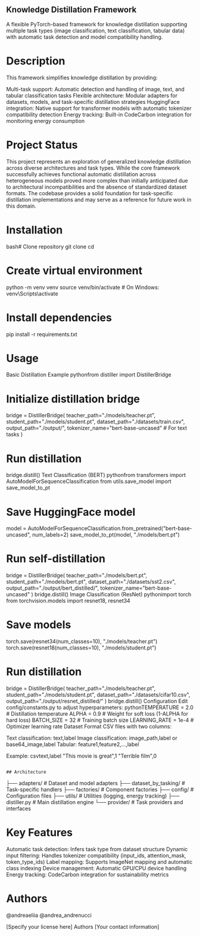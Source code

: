 ## Knowledge Distillation Framework
A flexible PyTorch-based framework for knowledge distillation supporting multiple task types (image classification, text classification, tabular data) with automatic task detection and model compatibility handling.
# Description
This framework simplifies knowledge distillation by providing:

Multi-task support: Automatic detection and handling of image, text, and tabular classification tasks
Flexible architecture: Modular adapters for datasets, models, and task-specific distillation strategies
HuggingFace integration: Native support for transformer models with automatic tokenizer compatibility detection
Energy tracking: Built-in CodeCarbon integration for monitoring energy consumption

# Project Status
This project represents an exploration of generalized knowledge distillation across diverse architectures and task types. 
While the core framework successfully achieves functional automatic distillation across heterogeneous models proved more complex than initially anticipated due to architectural incompatibilities and the absence of standardized dataset formats. 
The codebase provides a solid foundation for task-specific distillation implementations and may serve as a reference for future work in this domain.

# Installation
bash# Clone repository
git clone <repository-url>
cd <repository-name>

# Create virtual environment
python -m venv venv
source venv/bin/activate  # On Windows: venv\Scripts\activate


# Install dependencies
pip install -r requirements.txt


# Usage
Basic Distillation Example
pythonfrom distiller import DistillerBridge

# Initialize distillation bridge
bridge = DistillerBridge(
    teacher_path="./models/teacher.pt",
    student_path="./models/student.pt",
    dataset_path="./datasets/train.csv",
    output_path="./output/",
    tokenizer_name="bert-base-uncased"  # For text tasks
)

# Run distillation
bridge.distill()
Text Classification (BERT)
pythonfrom transformers import AutoModelForSequenceClassification
from utils.save_model import save_model_to_pt

# Save HuggingFace model
model = AutoModelForSequenceClassification.from_pretrained("bert-base-uncased", num_labels=2)
save_model_to_pt(model, "./models/bert.pt")

# Run self-distillation
bridge = DistillerBridge(
    teacher_path="./models/bert.pt",
    student_path="./models/bert.pt",
    dataset_path="./datasets/sst2.csv",
    output_path="./output/bert_distilled/",
    tokenizer_name="bert-base-uncased"
)
bridge.distill()
Image Classification (ResNet)
pythonimport torch
from torchvision.models import resnet18, resnet34

# Save models
torch.save(resnet34(num_classes=10), "./models/teacher.pt")
torch.save(resnet18(num_classes=10), "./models/student.pt")

# Run distillation
bridge = DistillerBridge(
    teacher_path="./models/teacher.pt",
    student_path="./models/student.pt",
    dataset_path="./datasets/cifar10.csv",
    output_path="./output/resnet_distilled/"
)
bridge.distill()
Configuration
Edit config/constants.py to adjust hyperparameters:
pythonTEMPERATURE = 2.0    # Distillation temperature
ALPHA = 0.9          # Weight for soft loss (1-ALPHA for hard loss)
BATCH_SIZE = 32      # Training batch size
LEARNING_RATE = 1e-4 # Optimizer learning rate
Dataset Format
CSV files with two columns:

Text classification: text,label
Image classification: image_path,label or base64_image,label
Tabular: feature1,feature2,...,label

Example:
csvtext,label
"This movie is great",1
"Terrible film",0
```

## Architecture
```
├── adapters/          # Dataset and model adapters
├── dataset_by_tasking/ # Task-specific handlers
├── factories/         # Component factories
├── config/            # Configuration files
├── utils/             # Utilities (logging, energy tracking)
├── distiller.py       # Main distillation engine
└── provider/          # Task providers and interfaces

# Key Features

Automatic task detection: Infers task type from dataset structure
Dynamic input filtering: Handles tokenizer compatibility (input_ids, attention_mask, token_type_ids)
Label mapping: Supports ImageNet mapping and automatic class indexing
Device management: Automatic GPU/CPU device handling
Energy tracking: CodeCarbon integration for sustainability metrics


# Authors
@andreaeliia @andrea_andrenucci



[Specify your license here]
Authors
[Your contact information]
